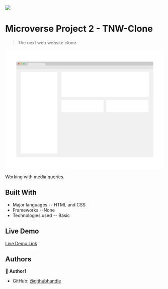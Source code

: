 ![](https://img.shields.io/badge/Microverse-blueviolet)

# Microverse Project 2 - TNW-Clone

> The next web website clone.

![screenshot](./app_screenshot.png)

Working with media queries.

## Built With

- Major languages -- HTML and CSS
- Frameworks --None
- Technologies used -- Basic

## Live Demo

[Live Demo Link](https://chrystalme.github.io/tnw-responsive-project/)


## Authors

👤 **Author1**

- GitHub: [@githubhandle](https://github.com/chrystalme)
